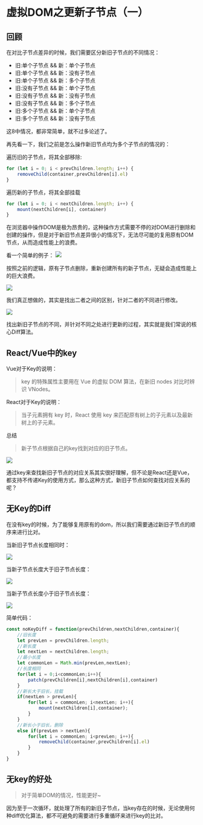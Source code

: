 # 虚拟DOM之更新子节点（一）

## 回顾

在对比子节点差异的时候，我们需要区分新旧子节点的不同情况：

+ 旧:单个子节点 && 新：单个子节点
+ 旧:单个子节点 && 新：没有子节点
+ 旧:单个子节点 && 新：多个子节点
+ 旧:没有子节点 && 新：单个子节点
+ 旧:没有子节点 && 新：没有子节点
+ 旧:没有子节点 && 新：多个子节点
+ 旧:多个子节点 && 新：单个子节点
+ 旧:多个子节点 && 新：没有子节点

这8中情况，都非常简单，就不过多论述了。

再先看一下，我们之前是怎么操作新旧节点均为多个子节点的情况的：

遍历旧的子节点，将其全部移除:

```javascript
for (let i = 0; i < prevChildren.length; i++) {
    removeChild(container,prevChildren[i].el)
}
```

遍历新的子节点，将其全部挂载

```javascript
for (let i = 0; i < nextChildren.length; i++) {
    mount(nextChildren[i], container)
}
```

在浏览器中操作DOM是极为昂贵的，这种操作方式需要不停的对DOM进行删除和创建的操作，但是对于新旧节点差异很小的情况下，无法尽可能的复用原有DOM节点，从而造成性能上的浪费。

看一个简单的例子：
![](./3.png)

按照之前的逻辑，原有子节点删除，重新创建所有的新子节点，无疑会造成性能上的巨大浪费。

![](./4.png)

我们真正想做的，其实是找出二者之间的区别，针对二者的不同进行修改。

![](./5.png)


找出新旧子节点的不同，并针对不同之处进行更新的过程，其实就是我们常说的核心Diff算法。

## React/Vue中的key

Vue对于Key的说明：

> key 的特殊属性主要用在 Vue 的虚拟 DOM 算法，在新旧 nodes 对比时辨识 VNodes。

React对于Key的说明：

> 当子元素拥有 key 时，React 使用 key 来匹配原有树上的子元素以及最新树上的子元素。

总结

>新子节点根据自己的key找到对应的旧子节点。

![](./6.png)

通过key来查找新旧子节点的对应关系其实很好理解，但不论是React还是Vue，都支持不传递Key的使用方式，那么这种方式，新旧子节点如何查找对应关系的呢？

## 无Key的Diff

在没有key的时候，为了能够复用原有的dom，所以我们需要通过新旧子节点的顺序来进行比对。

当新旧子节点长度相同时：

![](./7.png)

当新子节点长度大于旧子节点长度：

![](./8.png)

当新子节点长度小于旧子节点长度：

![](./9.png)


简单代码：

```javascript
const noKeyDiff = function(prevChildren,nextChildren,container){
    //旧长度
    let prevLen = prevChildren.length;
    //新长度
    let nextLen = nextChildren.length;
    //最小长度
    let commonLen = Math.min(prevLen,nextLen);
    //长度相同
    for(let i = 0;i<commonLen;i++){
        patch(prevChildren[i],nextChildren[i],container)
    }
    //新长大于旧长，挂载
    if(nextLen > prevLen){
        for(let i = commonLen; i<nextLen; i++){
            mount(nextChildren[i],container);
        }
    }
    //新长小于旧长，删除
    else if(prevLen > nextLen){
        for(let i = commonLen; i<prevLen; i++){
            removeChild(container,prevChildren[i].el)
        }
    }
}
```

## 无key的好处

> 对于简单DOM的情况，性能更好~

因为至于一次循环，就处理了所有的新旧子节点，当key存在的时候，无论使用何种diff优化算法，都不可避免的需要进行多重循环来进行key的比对。
